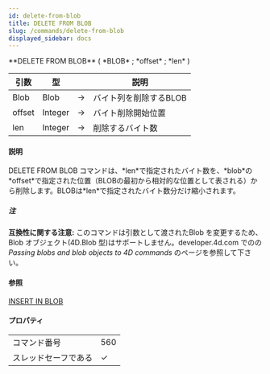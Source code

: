 ```yaml
---
id: delete-from-blob
title: DELETE FROM BLOB
slug: /commands/delete-from-blob
displayed_sidebar: docs
---
```


<!--REF #_command_.DELETE FROM BLOB.Syntax-->**DELETE FROM BLOB** ( *BLOB* ; *offset* ; *len* )<!-- END REF-->
<!--REF #_command_.DELETE FROM BLOB.Params-->
| 引数 | 型 |  | 説明 |
| --- | --- | --- | --- |
| Blob | Blob | &#8594;  | バイト列を削除するBLOB |
| offset | Integer | &#8594;  | バイト削除開始位置 |
| len | Integer | &#8594;  | 削除するバイト数 |

<!-- END REF-->

#### 説明 

<!--REF #_command_.DELETE FROM BLOB.Summary-->DELETE FROM BLOB コマンドは、*len*で指定されたバイト数を、*blob*の*offset*で指定された位置（BLOBの最初から相対的な位置として表される）から削除します。<!-- END REF-->BLOBは*len*で指定されたバイト数分だけ縮小されます。

##### 注 

**互換性に関する注意:** このコマンドは引数として渡されたBlob を変更するため、Blob オブジェクト(4D.Blob 型)はサポートしません。developer.4d.com でのの *Passing blobs and blob objects to 4D commands* のページを参照して下さい。

#### 参照 

[INSERT IN BLOB](insert-in-blob.md)  

#### プロパティ

|  |  |
| --- | --- |
| コマンド番号 | 560 |
| スレッドセーフである | &check; |


